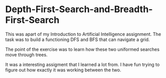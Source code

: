 # Depth-First-Search-and-Breadth-First-Search
This was apart of my Introduction to Artificial Intelligence assignment. The task was to build a functioning DFS and BFS that can navigate a grid. 

The point of the exercise was to learn how these two uniformed searches move through trees.

It was a interesting assigment that I learned a lot from. I have fun trying to figure out how exactly it was working between the two.
